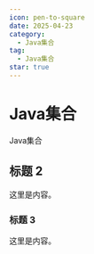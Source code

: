 ```yaml
---
icon: pen-to-square
date: 2025-04-23
category:
  - Java集合
tag:
  - Java集合
star: true
---
```


# Java集合

Java集合

<!-- more -->

## 标题 2

这里是内容。

### 标题 3

这里是内容。
